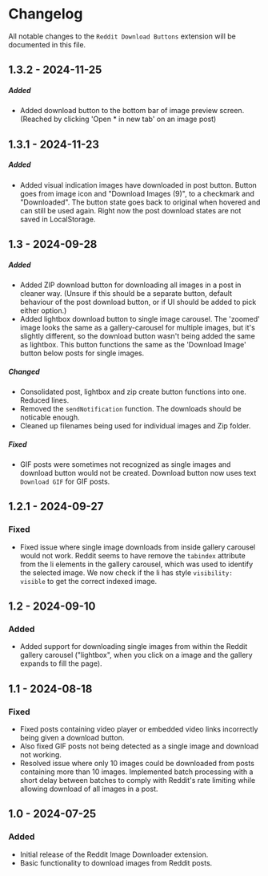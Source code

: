# Changelog

All notable changes to the `Reddit Download Buttons` extension will be documented in this file.

## 1.3.2 - 2024-11-25

##### Added

- Added download button to the bottom bar of image preview screen. (Reached by clicking 'Open * in new tab' on an image post)

## 1.3.1 - 2024-11-23

##### Added

- Added visual indication images have downloaded in post button. Button goes from image icon and "Download Images (9)", to a checkmark and "Downloaded". The button state goes back to original when hovered and can still be used again. Right now the post download states are not saved in LocalStorage.

## 1.3 - 2024-09-28

##### Added

- Added ZIP download button for downloading all images in a post in cleaner way. (Unsure if this should be a separate button, default behaviour of the post download button, or if UI should be added to pick either option.)
- Added lightbox download button to single image carousel. The 'zoomed' image looks the same as a gallery-carousel for multiple images, but it's slightly different, so the download button wasn't being added the same as lightbox. This button functions the same as the 'Download Image' button below posts for single images.

##### Changed

- Consolidated post, lightbox and zip create button functions into one. Reduced lines.
- Removed the `sendNotification` function. The downloads should be noticable enough.
- Cleaned up filenames being used for individual images and Zip folder.

##### Fixed

- GIF posts were sometimes not recognized as single images and download button would not be created. Download button now uses text `Download GIF` for GIF posts.

## 1.2.1 - 2024-09-27

### Fixed

- Fixed issue where single image downloads from inside gallery carousel would not work. Reddit seems to have remove the `tabindex` attribute from the li elements in the gallery carousel, which was used to identify the selected image. We now check if the li has style `visibility: visible` to get the correct indexed image.

## 1.2 - 2024-09-10

### Added

- Added support for downloading single images from within the Reddit gallery carousel ("lightbox", when you click on a image and the gallery expands to fill the page).

## 1.1 - 2024-08-18

### Fixed

- Fixed posts containing video player or embedded video links incorrectly being given a download button.
- Also fixed GIF posts not being detected as a single image and download not working.
- Resolved issue where only 10 images could be downloaded from posts containing more than 10 images. Implemented batch processing with a short delay between batches to comply with Reddit's rate limiting while allowing download of all images in a post.

## 1.0 - 2024-07-25

### Added

- Initial release of the Reddit Image Downloader extension.
- Basic functionality to download images from Reddit posts.
